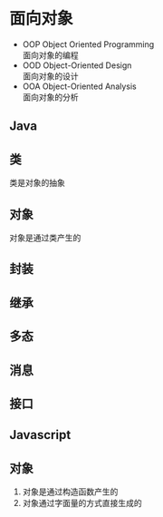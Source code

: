 # 面向对象

- OOP 
  Object Oriented Programming  
  面向对象的编程
- OOD
  Object-Oriented Design  
  面向对象的设计
- OOA
  Object-Oriented Analysis  
  面向对象的分析

## Java
## 类
类是对象的抽象

## 对象
  对象是通过类产生的

## 封装


## 继承


## 多态


## 消息


## 接口



## Javascript
## 对象
  1. 对象是通过构造函数产生的
  2. 对象通过字面量的方式直接生成的




